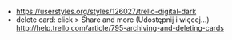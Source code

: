 - https://userstyles.org/styles/126027/trello-digital-dark
- delete card: click > Share and more (Udostępnij i więcej...) http://help.trello.com/article/795-archiving-and-deleting-cards
